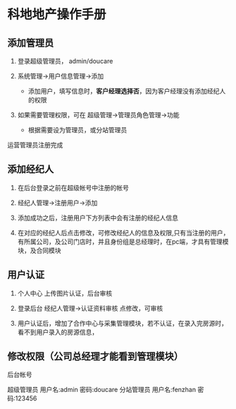 # 科地地产操作手册

## 添加管理员

1. 登录超级管理员， admin/doucare

2. 系统管理->用户信息管理->添加 

    * 添加用户，填写信息时，**客户经理选择否**，因为客户经理没有添加经纪人的权限

3. 如果需要管理权限，可在  超级管理->管理员角色管理->功能  

    * 根据需要设为管理员，或分站管理员
    
运营管理员注册完成

## 添加经纪人

1. 在后台登录之前在超级帐号中注册的帐号

2. 经纪人管理->注册用户->添加

3. 添加成功之后，注册用户下方列表中会有注册的经纪人信息

4. 在对应的经纪人后点击修改，可修改经纪人的信息及权限,只有当注册的用户，有所属公司，及公司门店时，并且身份组是总经理时，在pc端，才具有管理模块，及合同模块

## 用户认证

1. 个人中心  上传图片认证，后台审核

2. 登录后台 经纪人管理->认证资料审核 点修改，可审核

3. 用户认证后，增加了合作中心与采集管理模块，若不认证，在录入完房源时，看不到用户录入的房源信息，

## 修改权限（公司总经理才能看到管理模块）

后台帐号

超级管理员  用户名:admin  密码:doucare
分站管理员  用户名:fenzhan  密码:123456
